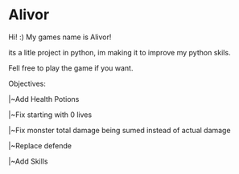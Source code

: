 # Alivor
Hi! :) My games name is Alivor!

its a litle project in python, im making it to improve my python skils.

Fell free to play the game if you want.

Objectives:

|~Add Health Potions

|~Fix starting with 0 lives

|~Fix monster total damage being sumed instead of actual damage
 
|~Replace defende
 
|~Add Skills
